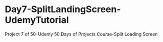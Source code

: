 # Day7-SplitLandingScreen-UdemyTutorial
Project 7 of 50-Udemy 50 Days of Projects Course-Split Loading Screen
